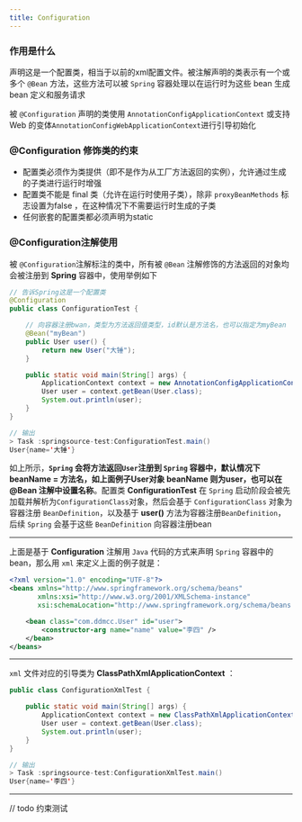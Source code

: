 ```yaml
---
title: Configuration
---
```




### 作用是什么

声明这是一个配置类，相当于以前的xml配置文件。被注解声明的类表示有一个或多个 `@Bean` 方法，这些方法可以被 `Spring` 容器处理以在运行时为这些 bean 生成 bean 定义和服务请求

被 `@Configuration` 声明的类使用 `AnnotationConfigApplicationContext` 或支持 Web 的变体`AnnotationConfigWebApplicationContext`进行引导初始化



### @Configuration 修饰类的约束

- 配置类必须作为类提供（即不是作为从工厂方法返回的实例），允许通过生成的子类进行运行时增强
- 配置类不能是 final 类（允许在运行时使用子类），除非 `proxyBeanMethods` 标志设置为false ，在这种情况下不需要运行时生成的子类
- 任何嵌套的配置类都必须声明为static



### @Configuration注解使用

被 `@Configuration`注解标注的类中，所有被 `@Bean` 注解修饰的方法返回的对象均会被注册到 **Spring** 容器中，使用举例如下

```java
// 告诉Spring这是一个配置类
@Configuration
public class ConfigurationTest {

    // 向容器注册bwan，类型为方法返回值类型，id默认是方法名，也可以指定为myBean
    @Bean("myBean")
    public User user() {
        return new User("大锤");
    }

    public static void main(String[] args) {
        ApplicationContext context = new AnnotationConfigApplicationContext(ConfigurationTest.class);
        User user = context.getBean(User.class);
        System.out.println(user);
    }
}

// 输出
> Task :springsource-test:ConfigurationTest.main()
User{name='大锤'}
```

如上所示，**`Spring` 会将方法返回`User`注册到 `Spring` 容器中，默认情况下 beanName = 方法名，如上面例子User对象 beanName 则为user，也可以在 @Bean 注解中设置名称**。配置类 **ConfigurationTest** 在 `Spring` 启动阶段会被先加载并解析为`ConfigurationClass`对象，然后会基于 `ConfigurationClass` 对象为容器注册 `BeanDefinition`，以及基于 **user()** 方法为容器注册`BeanDefinition`，后续 `Spring` 会基于这些 `BeanDefinition` 向容器注册bean

---

上面是基于 **Configuration** 注解用 `Java` 代码的方式来声明 `Spring` 容器中的bean，那么用  `xml` 来定义上面的例子就是：

```xml
<?xml version="1.0" encoding="UTF-8"?>
<beans xmlns="http://www.springframework.org/schema/beans"
	   xmlns:xsi="http://www.w3.org/2001/XMLSchema-instance"
	   xsi:schemaLocation="http://www.springframework.org/schema/beans http://www.springframework.org/schema/beans/spring-beans.xsd http://www.springframework.org/schema/context https://www.springframework.org/schema/context/spring-context.xsd">

	<bean class="com.ddmcc.User" id="user">
		<constructor-arg name="name" value="李四" />
	</bean>
</beans>
```

---
`xml` 文件对应的引导类为 **ClassPathXmlApplicationContext** ：

```java
public class ConfigurationXmlTest {

    public static void main(String[] args) {
        ApplicationContext context = new ClassPathXmlApplicationContext("beans.xml");
        User user = context.getBean(User.class);
        System.out.println(user);
    }
}

// 输出
> Task :springsource-test:ConfigurationXmlTest.main()
User{name='李四'}

```

---

// todo 约束测试